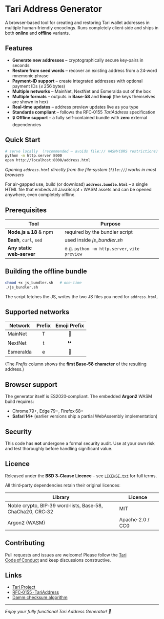 # Tari Address Generator

A browser‑based tool for creating and restoring Tari wallet addresses in multiple human‑friendly encodings. Runs completely client‑side and ships in both **online** and **offline** variants.

## Features

* **Generate new addresses** – cryptographically secure key‑pairs in seconds
* **Restore from seed words** – recover an existing address from a 24‑word mnemonic phrase
* **Payment‑ID support** – create integrated addresses with optional payment IDs (≤ 256 bytes)
* **Multiple networks** – MainNet, NextNet and Esmeralda out of the box
* **Multiple formats** – outputs in **Base‑58** and **Emoji** (the keys themselves are shown in hex)
* **Real‑time updates** – address preview updates live as you type
* **Standards compliant** – follows the RFC‑0155 *TariAddress* specification
* 🔒 **Offline support** – a fully self‑contained bundle with **zero** external dependencies

## Quick Start

```bash
# serve locally  (recommended – avoids file:// WASM/CORS restrictions)
python -m http.server 8000
open http://localhost:8000/address.html
```

*Opening `address.html` directly from the file‑system (`file://`) works in most browsers*

For air‑gapped use, build (or download) **`address.bundle.html`** – a single HTML file that embeds all JavaScript + WASM assets and can be opened anywhere, even completely offline.

## Prerequisites

| Tool                      | Purpose                                      |
| ------------------------- | -------------------------------------------- |
| **Node.js ≥ 18** & npm    | required by the bundler script               |
| **Bash**, `curl`, `sed`   | used inside *js\_bundler.sh*                 |
| **Any static web‑server** | e.g. `python -m http.server`, `vite preview` |

## Building the offline bundle

```bash
chmod +x js_bundler.sh   # one‑time
./js_bundler.sh
```

The script fetches the JS, writes the two JS files you need for ```address.html```.

## Supported networks

| Network   | Prefix | Emoji Prefix |
| --------- | :----: | :----------: |
| MainNet   |    T   |      🐢      |
| NextNet   |    t   |       ⏩      |
| Esmeralda |    e   |      💎      |

(The *Prefix* column shows the **first Base‑58 character** of the resulting address.)

## Browser support

The generator itself is ES2020‑compliant. The embedded **Argon2** WASM build requires:

* Chrome 79+, Edge 79+, Firefox 68+
* **Safari 14+** (earlier versions ship a partial WebAssembly implementation)

## Security

This code has **not** undergone a formal security audit. Use at your own risk and test thoroughly before handling significant value.

## Licence

Released under the **BSD 3‑Clause Licence** – see [`LICENSE.txt`](./LICENSE.txt) for full terms.

All third‑party dependencies retain their original licences:

| Library                                                    | Licence          |
| ---------------------------------------------------------- | ---------------- |
| Noble crypto, BIP‑39 word‑lists, Base‑58, ChaCha20, CRC‑32 | MIT              |
| Argon2 (WASM)                                              | Apache‑2.0 / CC0 |

## Contributing

Pull requests and issues are welcome!
Please follow the [Tari Code of Conduct](https://github.com/tari-project/tari/blob/development/CODE_OF_CONDUCT.md) and keep discussions constructive.

## Links

* [Tari Project](https://github.com/tari-project/tari)
* [RFC‑0155 · TariAddress](https://github.com/tari-project/tari/blob/development/RFC/src/RFC-0155_TariAddress.md)
* [Damm checksum algorithm](https://en.wikipedia.org/wiki/Damm_algorithm)

---

*Enjoy your fully functional Tari Address Generator! 🚀*